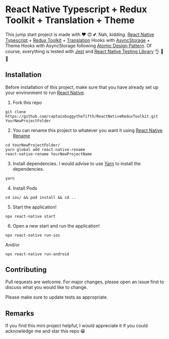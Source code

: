 # React Native Typescript + Redux Toolkit + Translation + Theme

This jump start project is made with ❤️ 😍 💕. Nah, kidding. [React Native Typescript](https://reactnative.dev/) + [Redux Toolkit](https://redux-toolkit.js.org/) + [Translation](https://medium.com/javascript-in-plain-english/react-native-localize-how-to-build-multi-lang-app-b8604884baca) Hooks with [AsyncStorage](https://github.com/react-native-community/async-storage) + Theme Hooks with AsyncStorage following [Atomic Design Pattern](https://codeburst.io/atomic-design-with-react-e7aea8152957). Of course, everything is tested with [Jest](https://jestjs.io/) and [React Native Testing Library](https://testing-library.com/docs/react-native-testing-library/intro) 👌 💯 👀


## Installation

Before installation of this project, make sure that you have already set up your environment to run [React Native](https://reactnative.dev/docs/environment-setup). 

1. Fork this repo
```
git clone https://github.com/captainbuggythefifth/ReactNativeReduxToolkit.git YourNewProjectFolder
```
2. You can rename this project to whatever you want it using [React Native Rename](https://www.npmjs.com/package/react-native-rename)

```
cd YourNewProjectFolder/
yarn global add react-native-rename
react-native-rename YourNewProjectName
```

3. Install dependencies. I would advise to use [Yarn](https://yarnpkg.com/) to install the dependencies.


```bash
yarn
```

4. Install Pods
```
cd ios/ && pod install && cd ..
```

5. Start the application!
```
npx react-native start
```

6. Open a new start and run the application!
```
npx react-native run-ios
```
And/or
```
npx react-native run-android
```

## Contributing
Pull requests are welcome. For major changes, please open an issue first to discuss what you would like to change.

Please make sure to update tests as appropriate.

## Remarks
If you find this mini project helpful, I would appreciate it if you could acknowledge me and star this repo 😁
